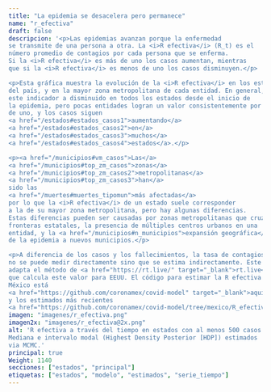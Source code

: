 ```yaml
---
title: "La epidemia se desacelera pero permanece"
name: "r_efectiva"
draft: false
descripcion: '<p>Las epidemias avanzan porque la enfermedad
se transmite de una persona a otra. La <i>R efectiva</i> (R_t) es el
número promedio de contagios por cada persona que se enferma.
Si la <i>R efectiva</i> es más de uno los casos aumentan, mientras
que si la <i>R efectiva</i> es menos de uno los casos disminuyen.</p>

<p>Esta gráfica muestra la evolución de la <i>R efectiva</i> en los estados
del país, y en la mayor zona metropolitana de cada entidad. En general,
este indicador a disminuido en todos los estados desde el inicio de
la epidemia, pero pocas entidades logran un valor consistentemente por debajo
de uno, y los casos siguen
<a href="/estados#estados_casos1">aumentando</a>
<a href="/estados#estados_casos2">en</a>
<a href="/estados#estados_casos3">muchos</a>
<a href="/estados#estados_casos4">estados</a>.</p>

<p><a href="/municipios#vm_casos">Las</a>
<a href="/municipios#top_zm_casos">zonas</a>
<a href="/municipios#top_zm_casos2">metropolitanas</a>
<a href="/municipios#top_zm_casos3">han</a>
sido las
<a href="/muertes#muertes_tipomun">más afectadas</a>
por lo que la <i>R efectiva</i> de un estado suele corresponder
a la de su mayor zona metropolitana, pero hay algunas diferencias.
Estas diferencias pueden ser causadas por zonas metropolitanas que cruzan
fronteras estatales, la presencia de múltiples centros urbanos en una
entidad, y la <a href="/municipios#n_municipios">expansión geográfica</a>
de la epidemia a nuevos municipios.</p>

<p>A diferencia de los casos y los fallecimientos, la tasa de contagios
no se puede medir directamente sino que se estima indirectamente. Este análisis
adapta el método de <a href="https://rt.live/" target="_blank">rt.live</a>
que calcula este valor para EEUU. El código para estimar la R efectiva en
México está
<a href="https://github.com/coronamex/covid-model" target="_blank">aquí</a>
y los estimados más recientes
<a href="https://github.com/coronamex/covid-model/tree/mexico/R_efectiva" target="_blank"> aquí</a>.</p>'
imagen: "imagenes/r_efectiva.png"
imagen2x: "imagenes/r_efectiva@2x.png"
alt: 'R efectiva a través del tiempo en estados con al menos 500 casos.
Mediana e intervalo modal (Highest Density Posterior [HDP]) estimados
via MCMC.'
principal: true
Weight: 1140
secciones: ["estados", "principal"]
etiquetas: ["estados", "modelo", "estimados", "serie_tiempo"]
---
```

